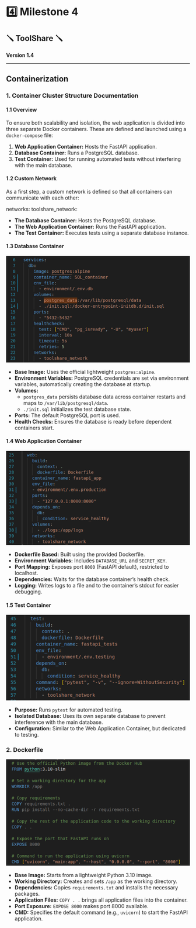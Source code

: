 # :four: Milestone 4

## :screwdriver: ToolShare :screwdriver: 
**Version 1.4**

---

## Containerization

### 1. Container Cluster Structure Documentation

#### 1.1 Overview

To ensure both scalability and isolation, the web application is divided into three separate Docker containers. These are defined and launched using a `docker-compose` file:

1. **Web Application Container:** Hosts the FastAPI application.
2. **Database Container:** Runs a PostgreSQL database.
3. **Test Container:** Used for running automated tests without interfering with the main database.

#### 1.2 Custom Network

As a first step, a custom network is defined so that all containers can communicate with each other:

networks:
  toolshare_network:

- **The Database Container:** Hosts the PostgreSQL database.
- **The Web Application Container:** Runs the FastAPI application.
- **The Test Container:** Executes tests using a separate database instance.

#### 1.3 Database Container

![Database Container](image-11.png)

- **Base Image:** Uses the official lightweight `postgres:alpine`.
- **Environment Variables:** PostgreSQL credentials are set via environment variables, automatically creating the database at startup.
- **Volumes:** 
  - `postgres_data` persists database data across container restarts and maps to `/var/lib/postgresql/data`.
  - `./init.sql` initializes the test database state.
- **Ports:** The default PostgreSQL port is used.
- **Health Checks:** Ensures the database is ready before dependent containers start.

#### 1.4 Web Application Container

![Web Application Container](image-12.png)

- **Dockerfile Based:** Built using the provided Dockerfile.
- **Environment Variables:** Includes `DATABASE_URL` and `SECRET_KEY`.
- **Port Mapping:** Exposes port `8000` (FastAPI default), restricted to localhost.
- **Dependencies:** Waits for the database container’s health check.
- **Logging:** Writes logs to a file and to the container’s stdout for easier debugging.

#### 1.5 Test Container

![Test Container](image-9.png)

- **Purpose:** Runs `pytest` for automated testing.
- **Isolated Database:** Uses its own separate database to prevent interference with the main database.
- **Configuration:** Similar to the Web Application Container, but dedicated to testing.

### 2. Dockerfile

![Dockerfile](image-10.png)

- **Base Image:** Starts from a lightweight Python 3.10 image.
- **Working Directory:** Creates and sets `/app` as the working directory.
- **Dependencies:** Copies `requirements.txt` and installs the necessary packages.
- **Application Files:** `COPY . .` brings all application files into the container.
- **Port Exposure:** `EXPOSE 8000` makes port 8000 available.
- **CMD:** Specifies the default command (e.g., `uvicorn`) to start the FastAPI application.
